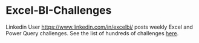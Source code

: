 # Excel-BI-Challenges
Linkedin User https://www.linkedin.com/in/excelbi/ posts weekly Excel and Power Query challenges. See the list of hundreds of challenges [here](https://onedrive.live.com/:x:/g/personal/E11B26EEAACB7947/s!Akd5y6ruJhvhvjsDKLMvtQ7RVuqW?resid=E11B26EEAACB7947!7995&ithint=file%2Cxlsx&e=NWYAvM&migratedtospo=true&redeem=aHR0cHM6Ly8xZHJ2Lm1zL3gvcyFBa2Q1eTZydUpodmh2anNES0xNdnRRN1JWdXFXP2U9TldZQXZN).
